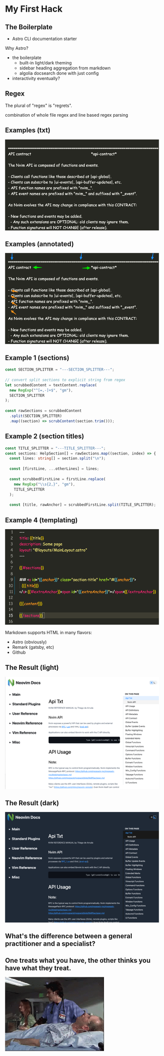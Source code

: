 # My First Hack

## The Boilerplate

- Astro CLI documentation starter

<div class="notes">
Why Astro?

- the boilerplate
  - built-in light/dark theming
  - sidebar heading aggregation from markdown
  - algolia docsearch done with just config
- interactivity eventually?
</div>

## Regex

The plural of "regex" is "regrets".

<div class="notes">
combination of whole file regex and line based regex parsing
</div>

## Examples (txt)

![](./assets/hack-1-example-1-txt.png)

## Examples (annotated)

![](./assets/hack-1-example-1-annotated-txt.png)

## Example 1 (sections)

```javascript
const SECTION_SPLITTER = "---SECTION_SPLITTER---";

// convert split sections to explicit string from regex
let scrubbedContent = textContent.replace(
  new RegExp("^[=,-]+$", "gm"),
  SECTION_SPLITTER
);

const rawSections = scrubbedContent
  .split(SECTION_SPLITTER)
  .map((section) => scrubContent(section.trim()));
```

## Example 2 (section titles)

```typescript
const TITLE_SPLITTER = "---TITLE_SPLITTER---";
const sections: HelpSection[] = rawSections.map((section, index) => {
  const lines: string[] = section.split("\n");

  const [firstLine, ...otherLines] = lines;

  const scrubbedFirstLine = firstLine.replace(
    new RegExp("\\s{2,}", "gm"),
    TITLE_SPLITTER
  );

  const [title, rawAnchor] = scrubbedFirstLine.split(TITLE_SPLITTER);
```

## Example 4 (templating)

![](./assets/hack-1-templating.png)

<div class="notes">
Markdown supports HTML in many flavors:

- Astro (obviously)
- Remark (gatsby, etc)
- Github
</div>

## The Result (light)

![](./assets/hack-1-api-light.png)

## The Result (dark)

![](./assets/hack-1-api-dark.png)

## What's the difference between a general practitioner and a specialist?

## One treats what you have, the other thinks you have what they treat.

![](./assets/cats.gif)
